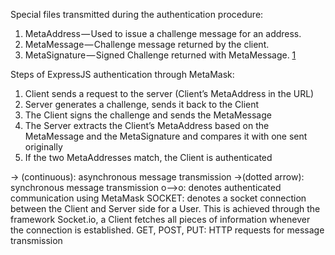 Special files transmitted during the authentication procedure:
1. MetaAddress — Used to issue a challenge message for an address.
2. MetaMessage — Challenge message returned by the client.
3. MetaSignature — Signed Challenge returned with MetaMessage. [1]

[1]: https://medium.com/@alexsherbuck/expressjs-user-authentication-with-metamask-meta-auth-630b6da123ef

Steps of ExpressJS authentication through MetaMask:
1. Client sends a request to the server (Client’s MetaAddress in the URL)
2. Server generates a challenge, sends it back to the Client
3. The Client signs the challenge and sends the MetaMessage 
4. The Server extracts the Client’s MetaAddress based on the MetaMessage and the MetaSignature and compares it with one sent originally
5. If the two MetaAddresses match, the Client is authenticated

→ (continuous): asynchronous message transmission
→(dotted arrow): synchronous message transmission
o-->o: denotes authenticated communication using MetaMask
SOCKET: denotes a socket connection between the Client and Server side for a User. This is achieved through the framework Socket.io, a Client fetches all pieces of information whenever the connection is established.
GET, POST, PUT: HTTP requests for message transmission
